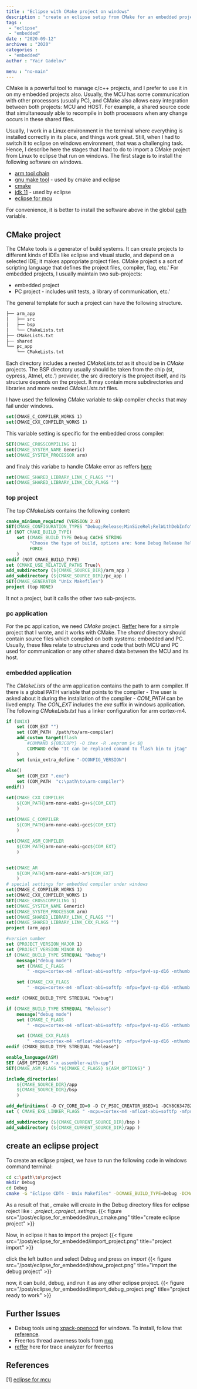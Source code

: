 ```yaml
---
title : "Eclipse with CMake project on windows"
description : "create an eclipse setup from CMake for an embedded project"
tags : 
 - "eclipse"
 - "embedded"
date : "2020-09-12"
archives : "2020"
categories : 
 - "embedded"
author : "Yair Gadelov"

menu : "no-main"
---
```


CMake is a powerful tool to manage c/c++ projects, and I prefer to use it in on my embedded projects also. Usually, the MCU has some communication with other processors (usually PC), and CMake also allows easy integration between both projects: MCU and HOST. For example, a shared source code that simultaneously able to recompile in both processors when any change occurs in these shared files.

Usually, I  work in a Linux environment in the terminal where everything is installed correctly in its place, and things work great.  Still, when I had to switch it to eclipse on windows environment, that was a challenging task. Hence, I describe here the stages that I had to do to import a CMake project from Linux to eclipse that run on windows. The first stage is to install the following software on windows.

* [arm tool chain](https://developer.arm.com/tools-and-software/open-source-software/developer-tools/gnu-toolchain/gnu-rm/downloads) 
* [gnu make tool](http://gnuwin32.sourceforge.net/packages/make.htm) - used by cmake and eclipse
* [cmake](https://cmake.org/)
* [jdk 11](https://www.oracle.com/java/technologies/javase-jdk11-downloads.html) - used by eclipse
* [eclipse for mcu](https://gnu-mcu-eclipse.github.io/)

For convenience, it is better to install the software above in the global [path](https://www.architectryan.com/2018/03/17/add-to-the-path-on-windows-10/) variable.

## CMake project
The CMake tools is a generator of build systems. It can create projects to different kinds of IDEs like eclipse and visual studio, and depend on a selected IDE; it makes appropriate project files.  CMake project s a sort of scripting language that defines the project files, compiler, flag, etc.'  For embedded projects, I usually maintain two sub-projects:
* embedded project
* PC project - includes unit tests, a library of communication, etc.'

The general template for such a project can have the following structure.
```bash
├── arm_app
│   ├── src
│   ├── bsp
│   └── CMakeLists.txt
├── CMakeLists.txt
├── shared
└── pc_app
    └── CMakeLists.txt
```

Each directory includes a nested *CMakeLists.txt* as it should be in *CMake* projects. The BSP directory usually should be taken from the chip (st, cypress, Atmel, etc.') provider, the src directory is the project itself, and its structure depends on the project. It may contain more subdirectories and libraries and more nested *CMakeLists.txt* files.

I have used the following CMake variable to skip compiler checks that may fail under windows.

```cmake
set(CMAKE_C_COMPILER_WORKS 1)
set(CMAKE_CXX_COMPILER_WORKS 1)
```

This variable setting is specific for the embedded cross compiler:

```cmake
SET(CMAKE_CROSSCOMPILING 1)
set(CMAKE_SYSTEM_NAME Generic)
set(CMAKE_SYSTEM_PROCESSOR arm)
```
and finaly this variabe to handle CMake error as reffers [here](https://stackoverflow.com/questions/10599038/can-i-skip-cmake-compiler-tests-or-avoid-error-unrecognized-option-rdynamic)
```cmake
set(CMAKE_SHARED_LIBRARY_LINK_C_FLAGS "")
set(CMAKE_SHARED_LIBRARY_LINK_CXX_FLAGS "")
```
### top project
The top *CMakeLists* contains the following content:
```cmake
cmake_minimum_required (VERSION 2.8)
SET(CMAKE_CONFIGURATION_TYPES "Debug;Release;MinSizeRel;RelWithDebInfo" CACHE STRING "" FORCE)
if (NOT CMAKE_BUILD_TYPE)
	set (CMAKE_BUILD_TYPE Debug CACHE STRING
         "Choose the type of build, options are: None Debug Release RelWithDebInfo MinSizeRel."
         FORCE
    )
endif (NOT CMAKE_BUILD_TYPE)
set (CMAKE_USE_RELATIVE_PATHS True)\
add_subdirectory (${CMAKE_SOURCE_DIR}/arm_app )
add_subdirectory (${CMAKE_SOURCE_DIR}/pc_app )
SET(CMAKE_GENERATOR "Unix Makefiles")
project (top NONE)
```
It not a project, but it calls the other two sub-projects.

### pc application
For the pc application, we need *CMake* project. [Reffer](https://github.com/yairgd/atari) here for a simple project that I wrote, and it works with CMake.
The *shared* directory should contain source files which compiled on both systems: embedded and PC. Usually, these files relate to structures and code that both MCU and PC used for communication or any other shared data between the MCU and its host.

### embedded application
The *CMakeLists* of the arm application contains the path to arm compiler. If there is a global PATH variable that points to the compiler - The user is asked about it during the installation of the compiler - *COM_PATH*  can be lived empty. The *CON_EXT* includes the *exe* suffix in windows application. The following *CMakeLists.txt* has a linker configuration for arm cortex-m4.

```cmake
if (UNIX)
	set (COM_EXT "")
	set (COM_PATH  /path/to/arm-compiler)
	add_custom_target(flash
		#COMMAND ${OBJCOPY} -O ihex -R .eeprom $< $@       
		COMMAND echo "It can be replaced comand to flash bin to jtag"
	)
	set (unix_extra_define "-DCONFIG_VERSION")
	
else()
	set (COM_EXT ".exe")
	set (COM_PATH  "c:\path\to\arm-compiler")
endif()

set(CMAKE_CXX_COMPILER
	${COM_PATH}arm-none-eabi-g++${COM_EXT}
	) 
	
set(CMAKE_C_COMPILER
	${COM_PATH}arm-none-eabi-gcc${COM_EXT}
	)

set(CMAKE_ASM_COMPILER
	${COM_PATH}arm-none-eabi-gcc${COM_EXT}
	)


set(CMAKE_AR
	${COM_PATH}arm-none-eabi-ar${COM_EXT}
	)
# special settings for embedded compiler under windows
set(CMAKE_C_COMPILER_WORKS 1)
set(CMAKE_CXX_COMPILER_WORKS 1)
SET(CMAKE_CROSSCOMPILING 1)
set(CMAKE_SYSTEM_NAME Generic)
set(CMAKE_SYSTEM_PROCESSOR arm)
set(CMAKE_SHARED_LIBRARY_LINK_C_FLAGS "")
set(CMAKE_SHARED_LIBRARY_LINK_CXX_FLAGS "")
project (arm_app)

#version number
set (PROJECT_VERSION_MAJOR 1)
set (PROJECT_VERSION_MINOR 0)
if (CMAKE_BUILD_TYPE STREQUAL "Debug")
	message("debug mode")
	set (CMAKE_C_FLAGS 
		" -mcpu=cortex-m4 -mfloat-abi=softfp -mfpu=fpv4-sp-d16 -mthumb ${CMAKE_C_FLAGS_DEBUG}" )

	set (CMAKE_CXX_FLAGS 
		" -mcpu=cortex-m4 -mfloat-abi=softfp -mfpu=fpv4-sp-d16 -mthumb ${CMAKE_CXX_FLAGS_DEBUG}  -fpermissive" )

endif (CMAKE_BUILD_TYPE STREQUAL "Debug") 

if (CMAKE_BUILD_TYPE STREQUAL "Release")
	message("debug mode")
	set (CMAKE_C_FLAGS 
		" -mcpu=cortex-m4 -mfloat-abi=softfp -mfpu=fpv4-sp-d16 -mthumb ${CMAKE_C_FLAGS_RELEASE}" )

	set (CMAKE_CXX_FLAGS 
		" -mcpu=cortex-m4 -mfloat-abi=softfp -mfpu=fpv4-sp-d16 -mthumb ${CMAKE_CXX_FLAGS_RELEASE}  -fpermissive" )
endif (CMAKE_BUILD_TYPE STREQUAL "Release") 

enable_language(ASM)
SET (ASM_OPTIONS "-x assembler-with-cpp")
SET(CMAKE_ASM_FLAGS "${CMAKE_C_FLAGS} ${ASM_OPTIONS}" )

include_directories(
	${CMAKE_SOURCE_DIR}/app
	${CMAKE_SOURCE_DIR}/bsp
	)

add_definitions( -D CY_CORE_ID=0 -D CY_PSOC_CREATOR_USED=1 -DCY8C6347BZI_BLD53 ${unix_extra_define})
set ( CMAKE_EXE_LINKER_FLAGS " -mcpu=cortex-m4 -mfloat-abi=softfp -mfpu=fpv4-sp-d16 -mthumb  -T ${CMAKE_SOURCE_DIR}/project/PSoC6/cy8c6xx7_cm4_dual.ld -specs=nano.specs -Wl,--gc-sections -g -ffunction-sections -ffat-lto-objects -e Reset_Handler")

add_subdirectory (${CMAKE_CURRENT_SOURCE_DIR}/bsp )
add_subdirectory (${CMAKE_CURRENT_SOURCE_DIR}/app )
```


## create an eclipse project
To create an eclipse project, we have to run the following code in windows command terminal:
```bash
cd c:\path\to\project
mkdir Debug
cd Debug
cmake -G "Eclipse CDT4 - Unix Makefiles" -DCMAKE_BUILD_TYPE=Debug -DCMAKE_ECLIPSE_GENERATE_SOURCE_PROJECT=TRUE -DCMAKE_ECLIPSE_MAKE_ARGUMENTS=-j8 -DCMAKE_SYSTEM_NAME="Generic" ..
```
As a result of that , cmake will create in the Debug directory files for eclipse roject like : *.project*,*.cproject*,*.setings*.
{{< figure src="/post/eclipse_for_embedded/run_cmake.png" title="create eclipse project" >}}

Now, in eclipse it has to import the project
{{< figure src="/post/eclipse_for_embedded/import_project.png" title="project import" >}}

click the left button and select Debug and press on *import*
{{< figure src="/post/eclipse_for_embedded/show_project.png" title="import the debug project" >}}

now, it can build, debug, and run it as any other eclipse project.
{{< figure src="/post/eclipse_for_embedded/import_debug_project.png" title="project ready to work" >}}

## Further Issues
* Debug tools using [xpack-openocd](https://xpack.github.io/openocd/releases/) for windows.  To install, follow that [reference](https://gnu-mcu-eclipse.github.io/debug/openocd/).
* Freertos thread awerness tools from [nxp](https://mcuoneclipse.com/2016/07/06/freertos-kernel-awareness-for-eclipse-from-nxp/)
* [reffer](https://www.youtube.com/watch?v=nw3sEkfbTI0&feature=emb_rel_end) here for trace analyzer for freertos


## References
[1] [eclipse for mcu](https://gnu-mcu-eclipse.github.io/)


